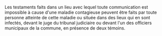 Les testaments faits dans un lieu avec lequel toute communication est impossible à cause d'une maladie contagieuse peuvent être faits par toute personne atteinte de cette maladie ou située dans des lieux qui en sont infectés, devant le juge du tribunal judiciaire ou devant l'un des officiers municipaux de la commune, en présence de deux témoins.

